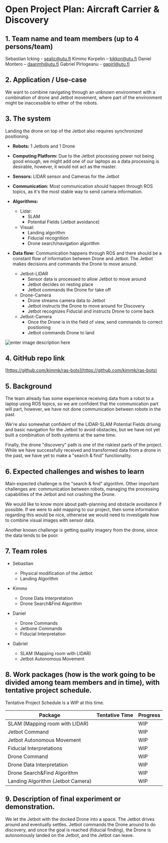 # Open Project Plan: Aircraft Carrier & Discovery

## 1. Team name and team members (up to 4 persons/team)
Sebastian Icking - [sealic@utu.fi](mailto:sealic@utu.fi)
Kimmo Korpelin – [kikkor@utu.fi](mailto:kikkor@utu.fi)
Daniel Montero – [daanmh@utu.fi](mailto:daanmh@utu.fi)
Gabriel Pirlogeanu - [gapirl@utu.fi](mailto:gapirl@utu.fi)

## 2. Application / Use-case
We want to combine navigating through an unknown environment with a combination of drone and Jetbot movement, where part of the environment might be inaccessible to either of the robots.

## 3. The system
Landing the drone on top of the Jetbot also requires synchronized positioning.
-  **Robots:**
1 Jetbots and 1 Drone
-  **Computing Platform:**
Due to the Jetbot processing power not being good enough, we might add one of our laptops as a data processing is desirable, however, it would not act as the master.
-  **Sensors:**
LIDAR sensor and Cameras for the Jetbot
-  **Communication:**
Most communication should happen through ROS topics, as it&#39;s the most stable way to send camera information.

-  **Algorithms:**
	-  Lidar:
		- SLAM
		- Potential Fields (Jetbot avoidance)
	-  Visual:
		- Landing algorithm
		- Fiducial recognition
		- Drone search/navigation algorithm

 
- **Data flow:**
Communication happens through ROS and there should be a constant flow of information between Drone and Jetbot. The Jetbot makes decisions and commands the Drone to move around.

	- Jetbot-LIDAR
		- Sensor data is processed to allow Jetbot to move around
		- Jetbot decides on resting place
		- Jetbot commands the Drone for take off
	- Drone-Camera
		- Drone streams camera data to Jetbot
		- Jetbot instructs the Drone to move around for Discovery
		- Jetbot recognizes Fiducial and instructs Drone to come back
	- Jetbot-Camera
		- Once the Drone is in the field of view, send commands to correct positioning
		- Jetbot commands Drone to land

![enter image description here](https://github.com/kimmk/ras-bots/blob/master/images/dataflow_RAS_01.png?raw=true)  

## 4. GitHub repo link
[https://github.com/kimmk/ras-bots](https://github.com/kimmk/ras-bots)
  
## 5. Background
The team already has some experience receiving data from a robot to a laptop using ROS topics, so we are confident that the communication part will part, however, we have not done communication between robots in the past.

We&#39;re also somewhat confident of the LIDAR-SLAM Potential Fields driving and basic navigation for the Jetbot to avoid obstacles, but we have not yet built a combination of both systems at the same time.

Finally, the drone &quot;discovery&quot; path is one of the riskiest parts of the project. While we have successfully received and transformed data from a drone in the past, we have yet to make a &quot;search &amp; find&quot; functionality.

## 6. Expected challenges and wishes to learn
Main expected challenge is the &quot;search &amp; find&quot; algorithm.
Other important challenges are: communication between robots, managing the processing capabilities of the Jetbot and not crashing the Drone.

We would like to know more about path-planning and obstacle avoidance if possible. If we were to add mapping to our project, then some information regarding this would be nice, otherwise we would need to investigate how to combine visual images with sensor data.

Another known challenge is getting quality imagery from the drone, since the data tends to be poor.

## 7. Team roles
- Sebastian
	- Physical modification of the Jetbot
	- Landing Algorithm

- Kimmo
	- Drone Data Interpretation
	- Drone Search&amp;Find Algorithm

- Daniel
	- Drone Commands
	- Jetbone Commands
	- Fiducial Interpretation

- Gabriel
	- SLAM (Mapping room with LIDAR)
	- Jetbot Autonomous Movement

## 8. Work packages (how is the work going to be divided among team members and in time), with tentative project schedule.

  Tentative Project Schedule is a WIP at this time.

|  Package                         | Tentative Time       | Progress                    |
|----------------------------------|----------------------|-----------------------------|
|SLAM (Mapping room with LIDAR)    | |WIP|
|Jetbot Command                    | |WIP|
|Jetbot Autonomous Movement        | |WIP|
|Fiducial Interpretations          | |WIP|
|Drone Command                     | |WIP|
|Drone Data Interpretation         | |WIP|
|Drone Search&amp;Find Algorithm   | |WIP|
|Landing Algorithm (Jetbot Camera) | |WIP|

## 9. Description of final experiment or demonstration.
We let the Jetbot with the docked Drone into a space. The Jetbot drives around and eventually settles. Jetbot commands the Drone around to do discovery, and once the goal is reached (fiducial finding), the Drone is autonomously landed on the Jetbot, and the Jetbot can leave.